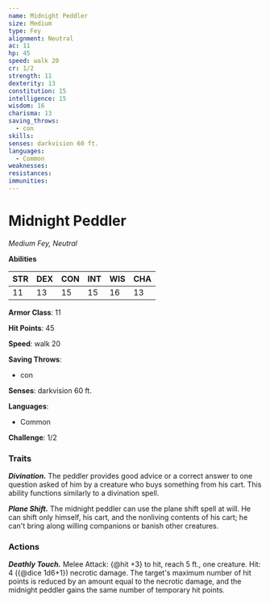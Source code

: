 ```yaml
---
name: Midnight Peddler
size: Medium
type: Fey
alignment: Neutral
ac: 11
hp: 45
speed: walk 20
cr: 1/2
strength: 11
dexterity: 13
constitution: 15
intelligence: 15
wisdom: 16
charisma: 13
saving_throws:
  - con
skills:
senses: darkvision 60 ft.
languages:
  - Common
weaknesses:
resistances:
immunities:
---
```


# Midnight Peddler

*Medium Fey, Neutral*

**Abilities**

| STR | DEX | CON | INT | WIS | CHA |
| --- | --- | --- | --- | --- | --- |
| 11 | 13 | 15 | 15 | 16 | 13 |

**Armor Class**: 11

**Hit Points**: 45

**Speed**: walk 20

**Saving Throws**:
  - con

**Senses**: darkvision 60 ft.

**Languages**:
  - Common

**Challenge**: 1/2

### Traits
***Divination.*** The peddler provides good advice or a correct answer to one question asked of him by a creature who buys something from his cart. This ability functions similarly to a divination spell.

***Plane Shift.*** The midnight peddler can use the plane shift spell at will. He can shift only himself, his cart, and the nonliving contents of his cart; he can't bring along willing companions or banish other creatures.

### Actions
***Deathly Touch.*** Melee Attack: {@hit +3} to hit, reach 5 ft., one creature. Hit: 4 ({@dice 1d6+1}) necrotic damage. The target's maximum number of hit points is reduced by an amount equal to the necrotic damage, and the midnight peddler gains the same number of temporary hit points.


